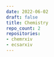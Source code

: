 ```yaml
---
date: 2022-06-02
draft: false
title: Chemistry
repo_count: 2
repositories:
- chemrxiv
- ecsarxiv
---
```



